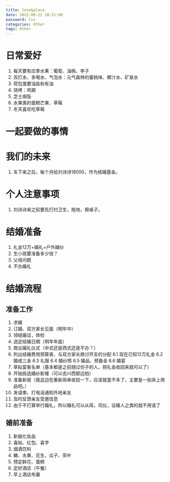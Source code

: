 ```yaml
---
title: love&place
date: 2022-08-22 10:51:00
password: lss
categories: Other
tags: Other
---
```

# 日常爱好
1. 每天要有应季水果：葡萄、油桃、李子
2. 苏打水、多喝水、气泡水：元气森林的蜜桃味、椰汁水、矿泉水
3. 荷包蛋要油盐和有油
4. 烧烤：鸡翅
5. 芝士焗饭
6. 水果类的蛋糕芒果、草莓
7. 冬天喜欢吃草莓

# 一起要做的事情

# 我们的未来
1. 车下来之后，每个月给刘诗诗18000，作为结婚基金。

# 个人注意事项
1. 刘诗诗来之前要先打扫卫生，拖地，擦桌子。

# 结婚准备
1. 礼金12万+婚礼+户外婚纱
2. 生小孩要准备多少钱？
3. 父母问题
4. 不办婚礼

# 结婚流程
## 准备工作
1. 求婚
2. 订婚、双方家长见面（明年中）
3. 领结婚证，体检
4. 选定结婚日期（明年年底）
5. 商议婚礼仪式（中式还是西式还是不办？）
6. 列出结婚费用预算表、与双方家长商讨开支的分配
   6.1 现在已知12万礼金
   6.2 婚戒三金
   6.3 礼服
   6.4 婚纱照
   6.5 婚品、预备金
   6.6 婚宴
7. 草拟宴客名单（基本都是之前随过份子的人，把礼金收回来就可以了）
8. 开始挑选婚纱影楼（可以去川西那边拍）
9. 准备新居（我这边在重新简单收拾一下，应该就差不多了，主要是一些床上用品吧。）
10. 发请柬、打电话通知外地亲友
11. 及时反馈亲友受邀信息
12. 由于不打算举行婚礼，所以婚礼可以从简，司仪，证婚人之类的就不用请了

## 婚前准备
1. 新娘化妆品
2. 喜帖、红包、喜字
3. 烟酒饮料
4. 糖、水果、花生、瓜子、茶叶
5. 预定鲜花、蛋糕
6. 定好酒店（午餐）
7. 早上酒店布置